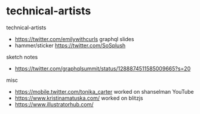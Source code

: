 # technical-artists
technical-artists


- https://twitter.com/emilywithcurls graphql slides
- hammer/sticker https://twitter.com/SoSplush


sketch notes

- https://twitter.com/graphqlsummit/status/1288874511585009665?s=20

misc

- https://mobile.twitter.com/tonika_carter worked on shanselman YouTube 
- https://www.kristinamatuska.com/ worked on blitzjs
- https://www.illustratorhub.com/
